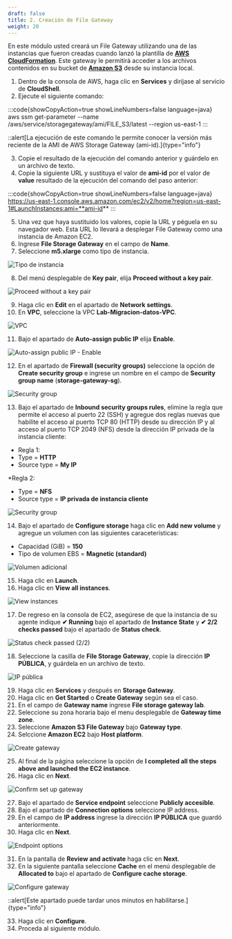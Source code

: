 ```yaml
---
draft: false
title: 2. Creación de File Gateway
weight: 20
---
```

En este módulo usted creará un File Gateway utilizando una de las instancias que fueron creadas cuando lanzó la plantilla de [**AWS CloudFormation**](https://console.aws.amazon.com/cloudformation). Este gateway le permitirá acceder a los archivos contenidos en su bucket de [**Amazon S3**](https://s3.console.aws.amazon.com/s3/) desde su instancia local.

1. Dentro de la consola de AWS, haga clic en **Services** y diríjase al servicio de **CloudShell**.
2. Ejecute el siguiente comando:

:::code{showCopyAction=true showLineNumbers=false language=java}
aws ssm get-parameter --name /aws/service/storagegateway/ami/FILE_S3/latest --region us-east-1
:::

::alert[La ejecución de este comando le permite conocer la versión más reciente de la AMI de AWS Storage Gateway (ami-id).]{type="info"}

3. Copie el resultado de la ejecución del comando anterior y guárdelo en un archivo de texto.
4. Copie la siguiente URL y sustituya el valor de **ami-id** por el valor de **value** resultado de la ejecución del comando del paso anterior:

:::code{showCopyAction=true showLineNumbers=false language=java}
https://us-east-1.console.aws.amazon.com/ec2/v2/home?region=us-east-1#LaunchInstances:ami=**ami-id**
:::

5. Una vez que haya sustituido los valores, copie la URL y péguela en su navegador web. Esta URL lo llevará a desplegar File Gateway como una instancia de Amazon EC2.
6. Ingrese **File Storage Gateway** en el campo de **Name**.
7. Seleccione **m5.xlarge** como tipo de instancia.

![Tipo de instancia](/static/images/sg/instancetypesg.png)

8. Del menú desplegable de **Key pair**, elija **Proceed without a key pair**.

![Proceed without a key pair](/static/images/sg/nokeypair.png)

9. Haga clic en **Edit** en el apartado de **Network settings**.
10. En **VPC**, seleccione la VPC **Lab-Migracion-datos-VPC**.

![VPC](/static/images/sg/requiredvpc.png)

11. Bajo el apartado de **Auto-assign public IP** elija **Enable**.

![Auto-assign public IP - Enable](/static/images/sg/auto-assign-publicip.png)

12. En el apartado de **Firewall (security groups)** seleccione la opción de **Create security group** e ingrese un nombre en el campo de **Security group name** (**storage-gateway-sg**).

![Security group](/static/images/sg/sg.png)

13. Bajo el apartado de **Inbound security groups rules**, elimine la regla que permite el acceso al puerto 22 (SSH) y agregue dos reglas nuevas que habilite el acceso al puerto TCP 80 (HTTP) desde su dirección IP y al acceso al puerto TCP 2049 (NFS) desde la dirección IP privada de la instancia cliente:

* Regla 1:
* Type = **HTTP**
* Source type = **My IP**

*Regla 2:
* Type = **NFS**
* Source type = **IP privada de instancia cliente**

![Security group](/static/images/sg/sg2.png)

14. Bajo el apartado de **Configure storage** haga clic en **Add new volume** y agregue un volumen con las siguientes caraceterísticas:

- Capacidad (GiB) = **150**
- Tipo de volumen  EBS = **Magnetic (standard)**

![Volumen adicional](/static/images/sg/storage.png)

15. Haga clic en **Launch**.
16. Haga clic en **View all instances**.

![View instances](/static/images/sg/viewinstances.png)

17. De regreso en la consola de EC2, asegúrese de que la instancia de su agente indique **✔ Running** bajo el apartado de **Instance State** y **✔ 2/2 checks passed** bajo el apartado de **Status check**.

![Status check passed (2/2)](/static/images/sg/statuscheck.png)

18. Seleccione la casilla de **File Storage Gateway**, copie la dirección **IP PÚBLICA**, y guárdela en un archivo de texto.

![IP pública](/static/images/sg/ippublica.png)

19. Haga clic en **Services** y después en **Storage Gateway**.
20. Haga clic en **Get Started** o **Create Gateway** según sea el caso.
21. En el campo de **Gateway name** ingrese **File storage gateway lab**.
22. Seleccione su zona horaria bajo el menu desplegable de **Gateway time zone**.
23. Seleccione **Amazon S3 File Gateway** bajo **Gateway type**.
24. Selccione **Amazon EC2** bajo **Host platform**.

![Create gateway](/static/images/sg/creategateway.png)

25. Al final de la página seleccione la opción de **I completed all the steps above and launched the EC2 instance**.
26. Haga clic en **Next**.

![Confirm set up gateway](/static/images/sg/confirm.png)

27. Bajo el apartado de **Service endpoint** seleccione **Publicly accesible**.
28. Bajo el apartado de **Connection options** seleccione IP address.
29. En el campo de **IP address** ingrese la dirección **IP PÚBLICA** que guardó anteriormente.
30. Haga clic en **Next**.

![Endpoint options](/static/images/sg/endpointoptions.png)

31. En la pantalla de **Review and activate** haga clic en **Next**.
32. En la siguiente pantalla seleccione **Cache** en el menú desplegable de **Allocated to** bajo el apartado de **Configure cache storage**.

![Configure gateway](/static/images/sg/configuregateway.png)

::alert[Este apartado puede tardar unos minutos en habilitarse.]{type="info"}

33. Haga clic en **Configure**.
34. Proceda al siguiente módulo.